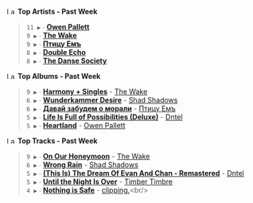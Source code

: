 <!--START_LASTFM_ARTISTS:{"period": "7day", "rows": 5}-->
<a href="https://last.fm" target="_blank"><img src="https://user-images.githubusercontent.com/17434202/215290617-e793598d-d7c9-428f-9975-156db1ba89cc.svg" alt="Last.fm Logo" width="18" height="13"/></a> **Top Artists - Past Week**

> `11 ▶️` ∙ **[Owen Pallett](https://www.last.fm/music/Owen+Pallett)**<br/>
> `9 ▶️` ∙ **[The Wake](https://www.last.fm/music/The+Wake)**<br/>
> `9 ▶️` ∙ **[Птицу Емъ](https://www.last.fm/music/%D0%9F%D1%82%D0%B8%D1%86%D1%83+%D0%95%D0%BC%D1%8A)**<br/>
> `8 ▶️` ∙ **[Double Echo](https://www.last.fm/music/Double+Echo)**<br/>
> `8 ▶️` ∙ **[The Danse Society](https://www.last.fm/music/The+Danse+Society)**<br/>
<!--END_LASTFM_ARTISTS-->

<!--START_LASTFM_ALBUMS:{"period": "7day", "rows": 5}-->
<a href="https://last.fm" target="_blank"><img src="https://user-images.githubusercontent.com/17434202/215290617-e793598d-d7c9-428f-9975-156db1ba89cc.svg" alt="Last.fm Logo" width="18" height="13"/></a> **Top Albums - Past Week**

> `9 ▶️` ∙ **[Harmony + Singles](https://www.last.fm/music/The+Wake/Harmony+%252B+Singles)** - [The Wake](https://www.last.fm/music/The+Wake)<br/>
> `6 ▶️` ∙ **[Wunderkammer Desire](https://www.last.fm/music/Shad+Shadows/Wunderkammer+Desire)** - [Shad Shadows](https://www.last.fm/music/Shad+Shadows)<br/>
> `6 ▶️` ∙ **[Давай забудем о морали](https://www.last.fm/music/%D0%9F%D1%82%D0%B8%D1%86%D1%83+%D0%95%D0%BC%D1%8A/%D0%94%D0%B0%D0%B2%D0%B0%D0%B9+%D0%B7%D0%B0%D0%B1%D1%83%D0%B4%D0%B5%D0%BC+%D0%BE+%D0%BC%D0%BE%D1%80%D0%B0%D0%BB%D0%B8)** - [Птицу Емъ](https://www.last.fm/music/%D0%9F%D1%82%D0%B8%D1%86%D1%83+%D0%95%D0%BC%D1%8A)<br/>
> `5 ▶️` ∙ **[Life Is Full of Possibilities (Deluxe)](https://www.last.fm/music/Dntel/Life+Is+Full+of+Possibilities+(Deluxe))** - [Dntel](https://www.last.fm/music/Dntel)<br/>
> `5 ▶️` ∙ **[Heartland](https://www.last.fm/music/Owen+Pallett/Heartland)** - [Owen Pallett](https://www.last.fm/music/Owen+Pallett)<br/>
<!--END_LASTFM_ALBUMS-->

<!--START_LASTFM_TRACKS:{"period": "7day", "rows": 5}-->
<a href="https://last.fm" target="_blank"><img src="https://user-images.githubusercontent.com/17434202/215290617-e793598d-d7c9-428f-9975-156db1ba89cc.svg" alt="Last.fm Logo" width="18" height="13"/></a> **Top Tracks - Past Week**

> `9 ▶️` ∙ **[On Our Honeymoon](https://www.last.fm/music/The+Wake/_/On+Our+Honeymoon)** - [The Wake](https://www.last.fm/music/The+Wake)<br/>
> `6 ▶️` ∙ **[Wrong Rain](https://www.last.fm/music/Shad+Shadows/_/Wrong+Rain)** - [Shad Shadows](https://www.last.fm/music/Shad+Shadows)<br/>
> `5 ▶️` ∙ **[(This Is) The Dream Of Evan And Chan - Remastered](https://www.last.fm/music/Dntel/_/(This+Is)+The+Dream+Of+Evan+And+Chan+-+Remastered)** - [Dntel](https://www.last.fm/music/Dntel)<br/>
> `5 ▶️` ∙ **[Until the Night Is Over](https://www.last.fm/music/Timber+Timbre/_/Until+the+Night+Is+Over)** - [Timber Timbre](https://www.last.fm/music/Timber+Timbre)<br/>
> `4 ▶️` ∙ **[Nothing is Safe](https://www.last.fm/music/clipping./_/Nothing+is+Safe)** - [clipping.](https://www.last.fm/music/clipping.)<br/>
<!--END_LASTFM_TRACKS-->